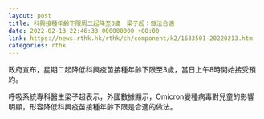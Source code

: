```yaml
---
layout: post
title: 科興接種年齡下限周二起降至3歲　梁子超：做法合適
date: 2022-02-13 22:46:33.000000000 +08:00
link: https://news.rthk.hk/rthk/ch/component/k2/1633501-20220213.htm
categories: rthk
---
```


政府宣布，星期二起降低科興疫苗接種年齡下限至3歲，當日上午8時開始接受預約。

呼吸系統專科醫生梁子超表示，外國數據顯示，Omicron變種病毒對兒童的影響明顯，形容降低科興疫苗接種年齡下限是合適的做法。
